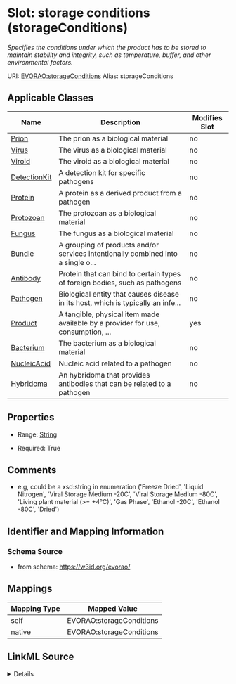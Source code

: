 

# Slot: storage conditions (storageConditions) 


_Specifies the conditions under which the product has to be stored to maintain stability and integrity, such as temperature, buffer, and other environmental factors._





URI: [EVORAO:storageConditions](https://w3id.org/evorao/storageConditions)
Alias: storageConditions

<!-- no inheritance hierarchy -->





## Applicable Classes

| Name | Description | Modifies Slot |
| --- | --- | --- |
| [Prion](Prion.md) | The prion as a biological material |  no  |
| [Virus](Virus.md) | The virus as a biological material |  no  |
| [Viroid](Viroid.md) | The viroid as a biological material |  no  |
| [DetectionKit](DetectionKit.md) | A detection kit for specific pathogens |  no  |
| [Protein](Protein.md) | A protein as a derived product from a pathogen |  no  |
| [Protozoan](Protozoan.md) | The protozoan as a biological material |  no  |
| [Fungus](Fungus.md) | The fungus as a biological material |  no  |
| [Bundle](Bundle.md) | A grouping of products and/or services intentionally combined into a single o... |  no  |
| [Antibody](Antibody.md) | Protein that can bind to certain types of foreign bodies, such as pathogens |  no  |
| [Pathogen](Pathogen.md) | Biological entity that causes disease in its host, which is typically an infe... |  no  |
| [Product](Product.md) | A tangible, physical item made available by a provider for use, consumption, ... |  yes  |
| [Bacterium](Bacterium.md) | The bacterium as a biological material |  no  |
| [NucleicAcid](NucleicAcid.md) | Nucleic acid related to a pathogen |  no  |
| [Hybridoma](Hybridoma.md) | An hybridoma that provides antibodies that can be related to a pathogen |  no  |







## Properties

* Range: [String](String.md)

* Required: True





## Comments

* e.g, could be a xsd:string in enumeration ('Freeze Dried', 'Liquid Nitrogen', 'Viral Storage Medium -20C', 'Viral Storage Medium -80C', 'Living plant material (>= +4°C)', 'Gas Phase', 'Ethanol -20C', 'Ethanol -80C', 'Dried')

## Identifier and Mapping Information







### Schema Source


* from schema: https://w3id.org/evorao/




## Mappings

| Mapping Type | Mapped Value |
| ---  | ---  |
| self | EVORAO:storageConditions |
| native | EVORAO:storageConditions |




## LinkML Source

<details>
```yaml
name: storageConditions
description: Specifies the conditions under which the product has to be stored to
  maintain stability and integrity, such as temperature, buffer, and other environmental
  factors.
title: storage conditions
comments:
- e.g, could be a xsd:string in enumeration ('Freeze Dried', 'Liquid Nitrogen', 'Viral
  Storage Medium -20C', 'Viral Storage Medium -80C', 'Living plant material (>= +4°C)',
  'Gas Phase', 'Ethanol -20C', 'Ethanol -80C', 'Dried')
from_schema: https://w3id.org/evorao/
rank: 1000
alias: storageConditions
domain_of:
- Product
range: string
required: true
multivalued: false

```
</details>